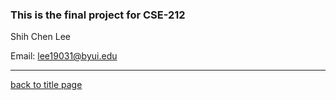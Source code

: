 ### This is the final project for CSE-212

Shih Chen Lee

Email: lee19031@byui.edu
***
[back to title page](READ.md)
